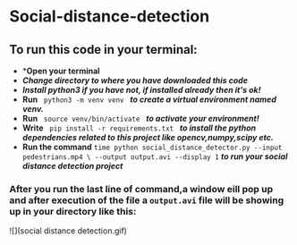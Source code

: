 # Social-distance-detection

## To run this code in your terminal:
* ***Open your terminal**
* ***Change directory to where you have downloaded this code***
* ***Install python3 if you have not, if installed already then it's ok!***
* **Run**  `  python3 -m venv venv  ` ***to create a virtual environment named venv.***
* **Run**   `  source venv/bin/activate  ` 
***to activate your environment!***
* **Write**   `  pip install -r requirements.txt  ` 
***to install the python dependencies related to this project like opencv,numpy,scipy etc.***
* **Run the command** `time python social_distance_detector.py --input pedestrians.mp4 \ --output output.avi --display 1` ***to run your social distance detection project***
### After you run the last line of command,a window eill pop up and after execution of the file a `output.avi` file will be showing up in your directory like this:
![](social distance detection.gif)
